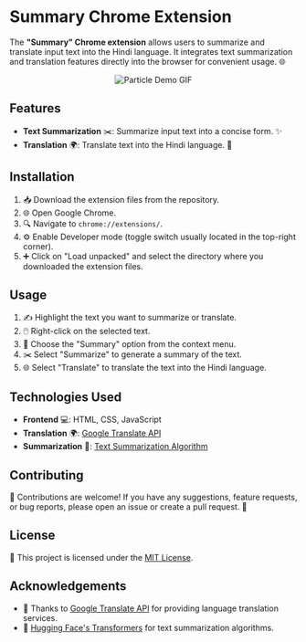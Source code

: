 # Summary Chrome Extension

The **"Summary" Chrome extension** allows users to summarize and translate input text into the Hindi language. It integrates text summarization and translation features directly into the browser for convenient usage. 🌐

<p align="center">
  <img src="frontend/src/assets/SummaryDemoGIF.gif" alt="Particle Demo GIF">
</p>

## Features

- **Text Summarization** ✂️: Summarize input text into a concise form. ✨
- **Translation** 🌍: Translate text into the Hindi language. 💬

## Installation

1. 📥 Download the extension files from the repository.
2. 🌐 Open Google Chrome.
3. 🔍 Navigate to `chrome://extensions/`.
4. ⚙️ Enable Developer mode (toggle switch usually located in the top-right corner).
5. ➕ Click on "Load unpacked" and select the directory where you downloaded the extension files.

## Usage

1. ✍️ Highlight the text you want to summarize or translate.
2. 🖱️ Right-click on the selected text.
3. 📝 Choose the "Summary" option from the context menu.
4. ✂️ Select "Summarize" to generate a summary of the text.
5. 🌐 Select "Translate" to translate the text into the Hindi language.

## Technologies Used

- **Frontend** 💻: HTML, CSS, JavaScript
- **Translation** 🌍: [Google Translate API](https://cloud.google.com/translate)
- **Summarization** 🤖: [Text Summarization Algorithm](#)

## Contributing

🤝 Contributions are welcome! If you have any suggestions, feature requests, or bug reports, please open an issue or create a pull request. 🚀

## License

📝 This project is licensed under the [MIT License](LICENSE).

## Acknowledgements

- 🙏 Thanks to [Google Translate API](https://cloud.google.com/translate) for providing language translation services.
- 🧠 [Hugging Face's Transformers](https://huggingface.co/transformers/) for text summarization algorithms.
